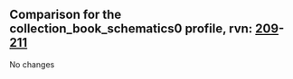 ## Comparison for the collection_book_schematics0 profile, rvn: [209](https://github.com/PRO100KatYT/FortniteProfileRevisions/tree/main/profiles/collection_book_schematics0/209%20collection_book_schematics0.json)-[211](https://github.com/PRO100KatYT/FortniteProfileRevisions/tree/main/profiles/collection_book_schematics0/211%20collection_book_schematics0.json)

No changes
